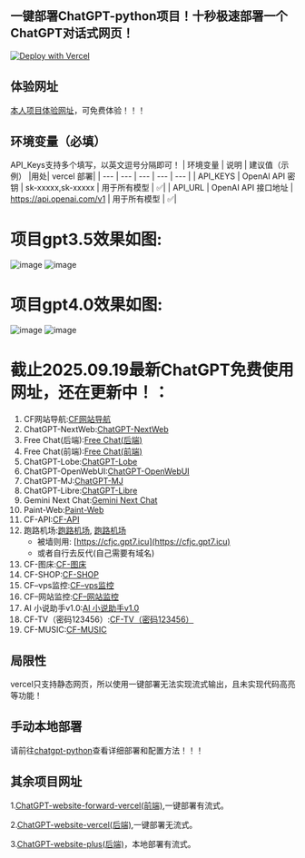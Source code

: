 ## 一键部署ChatGPT-python项目！十秒极速部署一个ChatGPT对话式网页！
[![Deploy with Vercel](https://vercel.com/button)](https://vercel.com/import/project?template=https://github.com/buwanyuanshen/chatgpt-python-vercel)
## 体验网址
[本人项目体验网址](https://gpt5.sbs)，可免费体验！！！
## 环境变量（必填）
API_Keys支持多个填写，以英文逗号分隔即可！
| 环境变量 | 说明 | 建议值（示例） |用处| vercel 部署|
| --- | --- | --- | --- | --- |
| API_KEYS | OpenAI API 密钥 |  sk-xxxxx,sk-xxxxx | 用于所有模型 |  ✅|
| API_URL | OpenAI API 接口地址 | https://api.openai.com/v1 | 用于所有模型 |  ✅|
# 项目gpt3.5效果如图:
![image](https://github.com/buwanyuanshen/Chatgpt-python/assets/144007759/b9c3b64d-8483-45d5-9ccd-548a2a96112e)
![image](https://github.com/buwanyuanshen/Chatgpt-python/assets/144007759/81188db0-c9ef-4ca4-840b-df8d26de2256)

# 项目gpt4.0效果如图:
![image](https://github.com/buwanyuanshen/Chatgpt-python/assets/144007759/24374c6f-2b57-4e89-a4db-c8cceaed26c8)
![image](https://github.com/buwanyuanshen/Chatgpt-python/assets/144007759/eb2beaa6-496a-44c3-9330-f6cb6c747f28)


# 截止2025.09.19最新ChatGPT免费使用网址，还在更新中！：
1.  CF网站导航:[CF网站导航](https://dh.gpt7.icu)
2.  ChatGPT-NextWeb:[ChatGPT-NextWeb](https://next.gpt7.icu)
3.  Free Chat(后端):[Free Chat(后端)](https://f2.gpt7.icu)
4.  Free Chat(前端):[Free Chat(前端)](https://f1.gpt7.icu)
5.  ChatGPT-Lobe:[ChatGPT-Lobe](https://lobe.gp7.icu)
6.  ChatGPT-OpenWebUI:[ChatGPT-OpenWebUI](https://open.gpt7.icu)
7.  ChatGPT-MJ:[ChatGPT-MJ](https://mj.gpt7.icu)
8.  ChatGPT-Libre:[ChatGPT-Libre](https://libre.gpt7.icu)
9.  Gemini Next Chat:[Gemini Next Chat](https://gemini.gpt7.icu)
10. Paint-Web:[Paint-Web](https://paint.gpt7.icu)
11. CF-API:[CF-API](https://api.gpt7.icu)
12. 跑路机场:[跑路机场](https://v2.gpt7.icu), [跑路机场](https://跑路机场.site)
    *   被墙则用: [https://cfjc.gpt7.icu](https://cfjc.gpt7.icu)
    *   或者自行去反代(自己需要有域名)
13. CF-图床:[CF-图床](https://img.gpt7.icu)
14. CF-SHOP:[CF-SHOP](https://shop.gpt7.icu)
15. CF–vps监控:[CF–vps监控](https://vps.gpt7.icu)
16. CF–网站监控:[CF–网站监控](https://status.gpt7.icu)
17. AI 小说助手v1.0:[AI 小说助手v1.0](https://novel.gpt7.icu)
18. CF-TV（密码123456）:[CF-TV（密码123456）](https://tv.gpt7.icu)
19. CF-MUSIC:[CF-MUSIC](https://music.gpt7.icu)
    
## 局限性
vercel只支持静态网页，所以使用一键部署无法实现流式输出，且未实现代码高亮等功能！
 
## 手动本地部署
 请前往[chatgpt-python](https://github.com/buwanyuanshen/chatgpt-python)查看详细部署和配置方法！！！
## 其余项目网址
1.[ChatGPT-website-forward-vercel(前端)](https://github.com/buwanyuanshen/ChatGPT-website-forward-vercel),一键部署有流式。

2.[ChatGPT-website-vercel(后端)](https://github.com/buwanyuanshen/ChatGPT-website-vercel),一键部署无流式。

3.[ChatGPT-website-plus(后端)](https://github.com/buwanyuanshen/ChatGPT-website-plus)，本地部署有流式。
